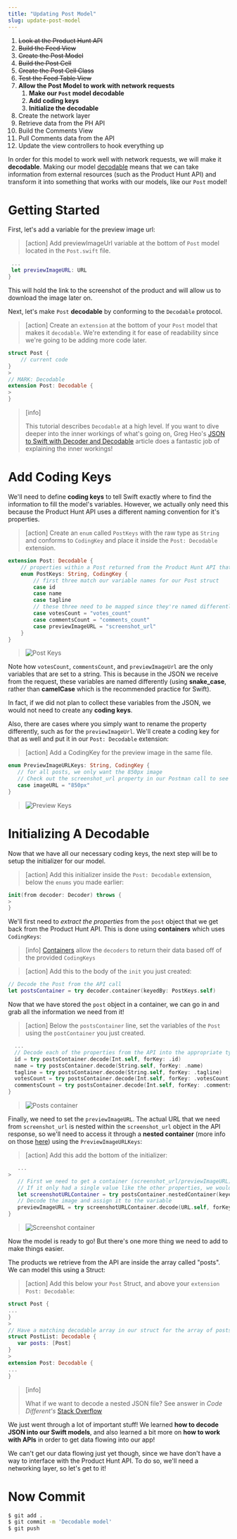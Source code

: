 ```yaml
---
title: "Updating Post Model"
slug: update-post-model
---
```


1. ~~Look at the Product Hunt API~~
1. ~~Build the Feed View~~
1. ~~Create the Post Model~~
1. ~~Build the Post Cell~~
1. ~~Create the Post Cell Class~~
1. ~~Test the Feed Table View~~
1. **Allow the Post Model to work with network requests**
    1. **Make our `Post` model decodable**
    1. **Add coding keys**
    1. **Initialize the decodable**
1. Create the network layer
1. Retrieve data from the PH API
1. Build the Comments View
1. Pull Comments data from the API
1. Update the view controllers to hook everything up

In order for this model to work well with network requests, we will make it **decodable**. Making our model [decodable](https://developer.apple.com/documentation/foundation/archives_and_serialization/encoding_and_decoding_custom_types) means that we can take information from external resources (such as the Product Hunt API) and transform it into something that works with our models, like our `Post` model!

# Getting Started

First, let's add a variable for the preview image url:

> [action]
> Add previewImageUrl variable at the bottom of `Post` model located in the `Post.swift` file.
>
```swift
 ...
 let previewImageURL: URL
}
```

This will hold the link to the screenshot of the product and will allow us to download the image later on.

Next, let's make `Post` **decodable** by conforming to the `Decodable` protocol.

> [action]
> Create an `extension` at the bottom of your `Post` model that makes it `decodable`. We're extending it for ease of readability since we're going to be adding more code later.
>
```swift
struct Post {
    // current code
}
>
// MARK: Decodable
extension Post: Decodable {
>
}
```

<!-- -->

> [info]
>
> This tutorial describes `Decodable` at a high level. If you want to dive deeper into the inner workings of what's going on, Greg Heo's [JSON to Swift with Decoder and Decodable](https://swiftunboxed.com/stdlib/json-decoder-decodable/) article does a fantastic job of explaining the inner workings!

# Add Coding Keys

We'll need to define **coding keys** to tell Swift exactly where to find the information to fill the model's variables. However, we actually only need this because the Product Hunt API uses a different naming convention for it's properties.

> [action]
> Create an `enum` called `PostKeys` with the raw type as `String` and conforms to `CodingKey` and place it inside the `Post: Decodable` extension.
>
```swift
extension Post: Decodable {
    // properties within a Post returned from the Product Hunt API that we want to extract the info from.
    enum PostKeys: String, CodingKey {
        // first three match our variable names for our Post struct
        case id
        case name
        case tagline
        // these three need to be mapped since they're named differently on the API compared to our struct
        case votesCount = "votes_count"
        case commentsCount = "comments_count"
        case previewImageURL = "screenshot_url"
    }
}
```
>
> ![Post Keys](assets/01_add-coding-keys_post-coding-keys.png)

Note how `votesCount`, `commentsCount`, and `previewImageUrl` are the only variables that are set to a string. This is because in the JSON we receive from the request, these variables are named differently (using **snake_case**, rather than **camelCase** which is the recommended practice for Swift).

In fact, if we did not plan to collect these variables from the JSON, we would not need to create any **coding keys**.

Also, there are cases where you simply want to rename the property differently, such as for the `previewImageUrl`. We'll create a coding key for that as well and put it in our `Post: Decodable` extension:

> [action]
> Add a CodingKey for the preview image in the same file. 
>
```swift
enum PreviewImageURLKeys: String, CodingKey {
   // for all posts, we only want the 850px image
   // Check out the screenshot_url property in our Postman call to see where this livesx
   case imageURL = "850px"
}
```
>
> ![Preview Keys](assets/02_add-coding-keys_preview-coding-keys.png)

# Initializing A Decodable

Now that we have all our necessary coding keys, the next step will be to setup the initializer for our model.

> [action]
> Add this initializer inside the `Post: Decodable` extension, below the `enums` you made earlier:
>
```swift
init(from decoder: Decoder) throws {
>
}
```

We'll first need to _extract the properties_ from the `post` object that we get back from the Product Hunt API. This is done using **containers** which uses `CodingKeys`:

> [info]
> [Containers](https://developer.apple.com/documentation/swift/decoder/2892621-container) allow the `decoders` to return their data based off of the provided `CodingKeys`

<!-- -->

> [action]
> Add this to the body of the `init` you just created:
>
```swift
// Decode the Post from the API call
let postsContainer = try decoder.container(keyedBy: PostKeys.self)
```

Now that we have stored the `post` object in a container, we can go in and grab all the information we need from it!

> [action]
> Below the `postsContainer` line, set the variables of the `Post` using the `postContainer` you just created.
>
```swift
  ...
  // Decode each of the properties from the API into the appropriate type (string, etc.) for their associated struct variable
  id = try postsContainer.decode(Int.self, forKey: .id)
  name = try postsContainer.decode(String.self, forKey: .name)
  tagline = try postsContainer.decode(String.self, forKey: .tagline)
  votesCount = try postsContainer.decode(Int.self, forKey: .votesCount)
  commentsCount = try postsContainer.decode(Int.self, forKey: .commentsCount)
}
```
>
> ![Posts container](assets/03_initializing-a_post-container.png)

Finally, we need to set the `previewImageURL`. The actual URL that we need from `screenshot_url` is nested within the `screenshot_url` object in the API response, so we'll need to access it through a **nested container** (more info on those [here](https://developer.apple.com/documentation/swift/keyeddecodingcontainer/2893204-nestedcontainer)) using the `PreviewImageURLKeys`:

> [action]
> Add this add the bottom of the initializer:
>
```swift
   ...
>
   // First we need to get a container (screenshot_url/previewImageURL) nested within our postsContainer.
   // If it only had a single value like the other properties, we wouldn't need to use nestedContainer
   let screenshotURLContainer = try postsContainer.nestedContainer(keyedBy: PreviewImageURLKeys.self, forKey: .previewImageURL)
   // Decode the image and assign it to the variable
   previewImageURL = try screenshotURLContainer.decode(URL.self, forKey: .imageURL)
}
```
>
> ![Screenshot container](assets/04_initializing-a_screenshot-container.png)

Now the model is ready to go! But there's one more thing we need to add to make things easier.

The products we retrieve from the API are inside the array called "posts". We can model this using a Struct:

> [action]
> Add this below your `Post` Struct, and above your `extension Post: Decodable`:
>
```swift
struct Post {
...
}
>
// Have a matching decodable array in our struct for the array of posts we get back from the API
struct PostList: Decodable {
   var posts: [Post]
}
>
extension Post: Decodable {
...
}
```

<!-- -->

> [info]
>
> What if we want to decode a nested JSON file? See answer in *Code Different's* [Stack Overflow](https://stackoverflow.com/questions/44549310/how-to-decode-a-nested-json-struct-with-swift-decodable-protocol)

We just went through a lot of important stuff! We learned **how to decode JSON into our Swift models**, and also learned a bit more on **how to work with APIs** in order to get data flowing into our app!

We can't get our data flowing just yet though, since we have don't have a way to interface with the Product Hunt API. To do so, we'll need a networking layer, so let's get to it!

# Now Commit

```bash
$ git add .
$ git commit -m 'Decodable model'
$ git push
```
